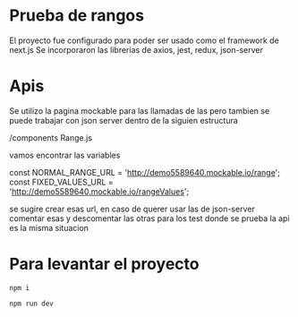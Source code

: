 # Prueba de rangos
El proyecto fue configurado para poder ser usado como el framework de next.js
Se incorporaron las librerias de axios, jest, redux, json-server

# Apis
Se utilizo la pagina mockable para las llamadas de las pero tambien se puede trabajar
con json server dentro de la siguien estructura

/components
    Range.js

vamos encontrar las variables

  const NORMAL_RANGE_URL = 'http://demo5589640.mockable.io/range';
  const FIXED_VALUES_URL = 'http://demo5589640.mockable.io/rangeValues';

se sugire crear esas url, en caso de querer usar las de json-server comentar esas y descomentar las otras
para los test donde se prueba la api es la misma situacion

# Para levantar el proyecto
````
npm i 
````

````
npm run dev 
````
